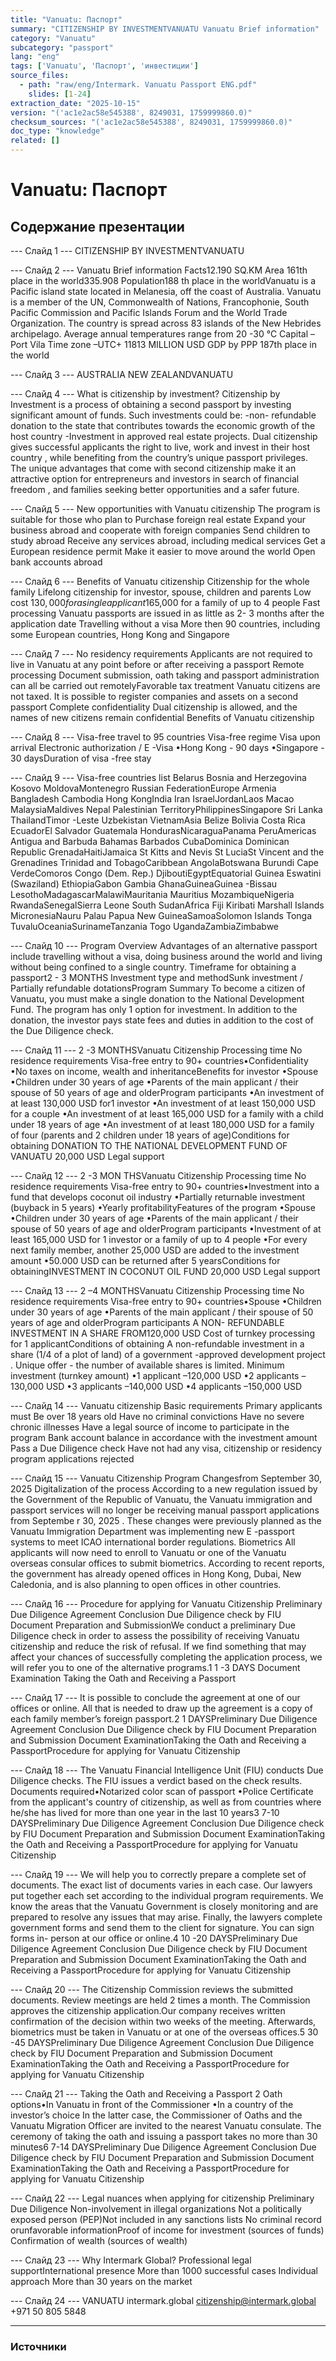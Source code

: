 ```yaml
---
title: "Vanuatu: Паспорт"
summary: "CITIZENSHIP BY INVESTMENTVANUATU Vanuatu Brief information"
category: "Vanuatu"
subcategory: "passport"
lang: "eng"
tags: ['Vanuatu', 'Паспорт', 'инвестиции']
source_files:
  - path: "raw/eng/Intermark. Vanuatu Passport ENG.pdf"
    slides: [1-24]
extraction_date: "2025-10-15"
version: "('ac1e2ac58e545388', 8249031, 1759999860.0)"
checksum_sources: "('ac1e2ac58e545388', 8249031, 1759999860.0)"
doc_type: "knowledge"
related: []
---
```


# Vanuatu: Паспорт

## Содержание презентации

--- Слайд 1 ---
CITIZENSHIP BY INVESTMENTVANUATU

--- Слайд 2 ---
Vanuatu
Brief information
Facts12.190  SQ.KM
Area
161th place in the world335.908
Population188
th place in the worldVanuatu is a Pacific island state located in Melanesia, off the coast of Australia. Vanuatu is a member of the UN, Commonwealth of Nations, Francophonie, South Pacific Commission and Pacific Islands Forum and the World Trade Organization.
The country is spread across 83 islands of the New Hebrides archipelago. Average annual temperatures range from 20 -30 °C
Capital –Port Vila
Time zone –UTC+ 11813 MILLION USD
GDP by PPP
187th place in the world

--- Слайд 3 ---
AUSTRALIA
NEW ZEALANDVANUATU

--- Слайд 4 ---
What is citizenship 
by investment? 
Citizenship by Investment is a process of obtaining a second passport 
by investing significant amount of funds. Such investments could be:
-non- refundable donation to the state that contributes towards the 
economic growth of the host country
-Investment in approved real estate projects.
Dual citizenship gives successful applicants the right to live, work and 
invest in their host country , while benefiting from the country’s unique 
passport privileges. The unique advantages that come with second citizenship make it an attractive option for entrepreneurs and investors in search of financial freedom , and families seeking better 
opportunities and a safer future.

--- Слайд 5 ---
New opportunities with
Vanuatu citizenship
The program is suitable for those who plan to
Purchase foreign real estate
Expand your business abroad and cooperate with foreign 
companies
Send children to study abroad
Receive any services abroad, including medical services
Get a European residence permit
Make it easier to move around the world
Open bank accounts abroad

--- Слайд 6 ---
Benefits
of Vanuatu citizenship
Citizenship for the whole family
Lifelong citizenship for investor, spouse, 
children and parents
Low cost
$130,000 for a single applicant$165,000 for a family of up to 4 people
Fast processing
Vanuatu passports are issued in as little as 2- 3 
months after the application date
Travelling without a visa
More then 90 countries, including some European countries, Hong Kong and Singapore

--- Слайд 7 ---
No residency requirements
Applicants are not required to live in Vanuatu at 
any point before or after receiving a passport
Remote processing
Document submission, oath taking and passport administration can all be carried out remotelyFavorable tax treatment
Vanuatu citizens are not taxed. It is possible to register companies and assets on a second passport
Complete confidentiality
Dual citizenship is allowed, and the names of new citizens remain confidential
Benefits
of Vanuatu citizenship

--- Слайд 8 ---
Visa-free travel to 95 countries
Visa-free regime
Visa upon arrival
Electronic authorization / E -Visa
•Hong Kong - 90 days
•Singapore - 30 daysDuration of visa -free stay

--- Слайд 9 ---
Visa-free countries list
Belarus
Bosnia and Herzegovina
Kosovo
MoldovaMontenegro
Russian FederationEurope
Armenia
Bangladesh
Cambodia
Hong KongIndia
Iran
IsraelJordanLaos
Macao
MalaysiaMaldives
Nepal
Palestinian TerritoryPhilippinesSingapore
Sri Lanka
ThailandTimor -Leste
Uzbekistan
VietnamAsia
Belize
Bolivia
Costa Rica
EcuadorEl Salvador
Guatemala
HondurasNicaraguaPanama
PeruAmericas
Antigua and Barbuda
Bahamas
Barbados
CubaDominica
Dominican Republic
GrenadaHaitiJamaica
St Kitts and Nevis
St LuciaSt Vincent and the 
Grenadines
Trinidad and TobagoCaribbean
AngolaBotswana
Burundi
Cape VerdeComoros
Congo (Dem. Rep.)
DjiboutiEgyptEquatorial Guinea
Eswatini (Swaziland)
EthiopiaGabon
Gambia
GhanaGuineaGuinea -Bissau
LesothoMadagascarMalawiMauritania
Mauritius
MozambiqueNigeria
RwandaSenegalSierra Leone
South SudanAfrica
Fiji
Kiribati
Marshall Islands
MicronesiaNauru
Palau
Papua New GuineaSamoaSolomon Islands
Tonga
TuvaluOceaniaSurinameTanzania
Togo
UgandaZambiaZimbabwe

--- Слайд 10 ---
Program
Overview
Advantages of an alternative passport include travelling without a visa, 
doing business around the world and living without being confined to a single country.
Timeframe for obtaining a passport2 - 3 MONTHS
Investment type and methodSunk investment / Partially refundable dotationsProgram Summary
To become a citizen of Vanuatu, you must make a single donation to the National Development Fund. The program has only 1 option for investment.
In addition to the donation, the investor pays state fees and duties in 
addition to the cost of the Due Diligence check.

--- Слайд 11 ---
2 -3 MONTHSVanuatu Citizenship
Processing time
No residence requirements
Visa-free entry to 90+ countries•Confidentiality
•No taxes on income, wealth and inheritanceBenefits for investor
•Spouse
•Children under 30 years of age
•Parents of the main applicant / their spouse of 50 years of 
age and olderProgram participants
•An investment of at least 130,000 USD for1 investor
•An investment of at least 150,000 USD for a couple
•An investment of at least 165,000 USD for a family with a child 
under 18 years of age
•An investment of at least 180,000 USD for a family of four 
(parents and 2 children under 18 years of age)Conditions for obtaining
DONATION TO THE NATIONAL DEVELOPMENT FUND 
OF VANUATU
20,000 USD
Legal support

--- Слайд 12 ---
2 -3 MON THSVanuatu Citizenship
Processing time
No residence requirements
Visa-free entry to 90+ countries•Investment into a fund that develops coconut oil 
industry
•Partially returnable investment (buyback in 5 years)
•Yearly profitabilityFeatures of the program
•Spouse
•Children under 30 years of age
•Parents of the main applicant / their spouse of 50 years of age and olderProgram participants
•Investment of at least 165,000 USD for 1 investor or a family 
of up to 4 people
•For every next family member, another 25,000 USD are 
added to the investment amount
•50.000 USD can be returned after 5 yearsConditions for obtainingINVESTMENT IN COCONUT OIL FUND
20,000 USD
Legal support

--- Слайд 13 ---
2 –4 MONTHSVanuatu Citizenship
Processing time
No residence requirements
Visa-free entry to 90+ countries•Spouse
•Children under 30 years of age
•Parents of the main applicant / their spouse of 50 years of 
age and olderProgram participants
A NON- REFUNDABLE INVESTMENT IN A SHARE 
FROM120,000 USD
Cost of turnkey processing for 1 applicantConditions of obtaining
A non-refundable investment in a share (1/4 of a plot of land) of 
a government -approved development project .
Unique offer - the number of available shares is limited.
Minimum investment (turnkey amount)
•1 applicant –120,000 USD
•2 applicants –130,000 USD
•3 applicants –140,000 USD
•4 applicants –150,000 USD

--- Слайд 14 ---
Vanuatu citizenship
Basic requirements
Primary applicants must
Be over 18 years old
Have no criminal convictions
Have no severe chronic illnesses
Have a legal source of income to participate in the program
Bank account balance in accordance with the investment amount
Pass a Due Diligence check
Have not had any visa, citizenship or residency program 
applications rejected

--- Слайд 15 ---
Vanuatu Citizenship
Program Changesfrom September 30, 2025
Digitalization of the process
According to a new regulation issued by the Government of the 
Republic of Vanuatu, the Vanuatu immigration and passport services will no longer be receiving manual passport applications from Septembe r 30, 2025 . These changes were previously planned as the 
Vanuatu Immigration Department was implementing new E -passport 
systems to meet ICAO international border regulations. 
Biometrics
All applicants will now need to enroll to Vanuatu or one of the Vanuatu overseas consular offices to submit biometrics. According to recent reports, the government has already opened offices in Hong Kong, Dubai, New Caledonia, and is also planning to open offices in other countries.

--- Слайд 16 ---
Procedure for applying 
for Vanuatu Citizenship
Preliminary Due Diligence
Agreement Conclusion
Due Diligence check by FIU
Document Preparation and SubmissionWe conduct a preliminary Due Diligence check in order to 
assess the possibility of receiving Vanuatu citizenship and reduce the risk of refusal.
If we find something that may affect your chances of 
successfully completing the application process, we will refer 
you to one of the alternative programs.1
1 -3 DAYS
Document Examination
Taking the Oath and Receiving a Passport

--- Слайд 17 ---
It is possible to conclude the agreement at one of our offices 
or online.
All that is needed to draw up the agreement is a copy of each 
family member’s foreign passport.2
1 DAYSPreliminary Due Diligence
Agreement Conclusion
Due Diligence check by FIU
Document Preparation and Submission
Document ExaminationTaking the Oath and Receiving a PassportProcedure for applying 
for Vanuatu Citizenship

--- Слайд 18 ---
The Vanuatu Financial Intelligence Unit (FIU) conducts Due 
Diligence checks. The FIU issues a verdict based on the check results.
Documents required•Notarized color scan of passport
•Police Certificate from the applicant's country of citizenship, 
as well as from countries where he/she has lived for more than one year in the last 10 years3
7-10 DAYSPreliminary Due Diligence
Agreement Conclusion
Due Diligence check by FIU
Document Preparation and Submission
Document ExaminationTaking the Oath and Receiving a PassportProcedure for applying 
for Vanuatu Citizenship

--- Слайд 19 ---
We will help you to correctly prepare a complete set of 
documents. The exact list of documents varies in each case.
Our lawyers put together each set according to the individual 
program requirements. We know the areas that the Vanuatu Government is closely monitoring and are prepared to resolve any issues that may arise.
Finally, the lawyers complete government forms and send 
them to the client for signature. You can sign forms in- person 
at our office or online.4
10 -20 DAYSPreliminary Due Diligence
Agreement Conclusion
Due Diligence check by FIU
Document Preparation and Submission
Document ExaminationTaking the Oath and Receiving a PassportProcedure for applying 
for Vanuatu Citizenship

--- Слайд 20 ---
The Citizenship Commission reviews the submitted 
documents. Review meetings are held 2 times a month.
The Commission approves the citizenship application.Our company receives written confirmation of the decision 
within two weeks of the meeting.
Afterwards, biometrics must be taken in Vanuatu or at one of 
the overseas offices.5
30 -45 DAYSPreliminary Due Diligence
Agreement Conclusion
Due Diligence check by FIU
Document Preparation and Submission
Document ExaminationTaking the Oath and Receiving a PassportProcedure for applying 
for Vanuatu Citizenship

--- Слайд 21 ---
Taking the Oath and Receiving a Passport
2 Oath options•In Vanuatu in front of the Commissioner
•In a country of the investor’s choice
In the latter case, the Commissioner of Oaths and the Vanuatu 
Migration Officer are invited to the nearest Vanuatu consulate. The ceremony of taking the oath and issuing a passport takes no more than 30 minutes6
7-14 DAYSPreliminary Due Diligence
Agreement Conclusion
Due Diligence check by FIU
Document Preparation and Submission
Document ExaminationTaking the Oath and Receiving a PassportProcedure for applying 
for Vanuatu Citizenship

--- Слайд 22 ---
Legal nuances when applying for citizenship
Preliminary Due Diligence
Non-involvement in illegal 
organizations
Not a politically exposed 
person (PEP)Not included in any sanctions lists
No criminal record orunfavorable informationProof of income for investment (sources of funds)
Confirmation of wealth (sources of wealth)

--- Слайд 23 ---
Why Intermark 
Global?
Professional legal supportInternational presence
More than 1000 successful cases
Individual approach
More than 30 years on the market

--- Слайд 24 ---
VANUATU
intermark.global citizenship@intermark.global +971 50 805 5848


---

### Источники
[^src1]: raw/Intermark. Vanuatu Passport ENG.pdf → слайды 1–24
